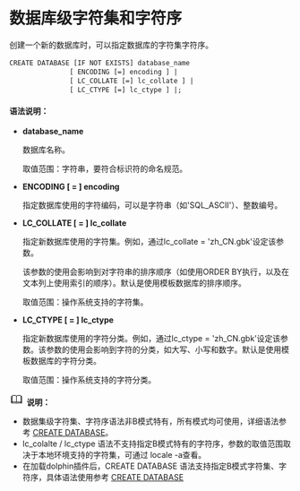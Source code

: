# 数据库级字符集和字符序<a name="数据库级字符集和字符序"></a>

创建一个新的数据库时，可以指定数据库的字符集字符序。

```
CREATE DATABASE [IF NOT EXISTS] database_name
               [ ENCODING [=] encoding ] |
               [ LC_COLLATE [=] lc_collate ] |
               [ LC_CTYPE [=] lc_ctype ] |;
```

#### 语法说明：

- **database_name**

  数据库名称。

  取值范围：字符串，要符合标识符的命名规范。

- **ENCODING \[ = \] encoding**

  指定数据库使用的字符编码，可以是字符串（如'SQL\_ASCII'）、整数编号。

- **LC\_COLLATE \[ = \] lc\_collate**

  指定新数据库使用的字符集。例如，通过lc\_collate = 'zh\_CN.gbk'设定该参数。

  该参数的使用会影响到对字符串的排序顺序（如使用ORDER BY执行，以及在文本列上使用索引的顺序）。默认是使用模板数据库的排序顺序。

  取值范围：操作系统支持的字符集。

- **LC\_CTYPE \[ = \] lc\_ctype**

  指定新数据库使用的字符分类。例如，通过lc\_ctype = 'zh\_CN.gbk'设定该参数。该参数的使用会影响到字符的分类，如大写、小写和数字。默认是使用模板数据库的字符分类。

  取值范围：操作系统支持的字符分类。

![](public_sys-resources/icon-note.png) **说明：** 

- 数据集级字符集、字符序语法非B模式特有，所有模式均可使用，详细语法参考 [CREATE DATABASE](CREATE-DATABASE.md)。
-  lc_colalte / lc_ctype 语法不支持指定B模式特有的字符序，参数的取值范围取决于本地环境支持的字符集，可通过 locale -a查看。
- 在加载dolphin插件后，CREATE DATABASE 语法支持指定B模式字符集、字符序，具体语法使用参考 [CREATE DATABASE](../ExtensionReference/dolphin-CREATE-DATABASE.md)